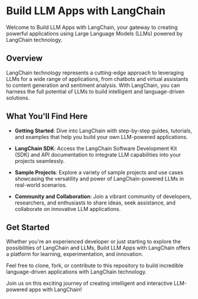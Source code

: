 # Build LLM Apps with LangChain

Welcome to Build LLM Apps with LangChain, your gateway to creating powerful applications using Large Language Models (LLMs) powered by LangChain technology.

## Overview

LangChain technology represents a cutting-edge approach to leveraging LLMs for a wide range of applications, from chatbots and virtual assistants to content generation and sentiment analysis. With LangChain, you can harness the full potential of LLMs to build intelligent and language-driven solutions.

## What You'll Find Here

- **Getting Started**: Dive into LangChain with step-by-step guides, tutorials, and examples that help you build your own LLM-powered applications.

- **LangChain SDK**: Access the LangChain Software Development Kit (SDK) and API documentation to integrate LLM capabilities into your projects seamlessly.

- **Sample Projects**: Explore a variety of sample projects and use cases showcasing the versatility and power of LangChain-powered LLMs in real-world scenarios.

- **Community and Collaboration**: Join a vibrant community of developers, researchers, and enthusiasts to share ideas, seek assistance, and collaborate on innovative LLM applications.

## Get Started

Whether you're an experienced developer or just starting to explore the possibilities of LangChain and LLMs, Build LLM Apps with LangChain offers a platform for learning, experimentation, and innovation.

Feel free to clone, fork, or contribute to this repository to build incredible language-driven applications with LangChain technology.

Join us on this exciting journey of creating intelligent and interactive LLM-powered apps with LangChain!